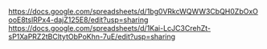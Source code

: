 https://docs.google.com/spreadsheets/d/1bg0VRkcWQWW3CbQH0ZbOxOooE8tslRPx4-dajZ125E8/edit?usp=sharing
https://docs.google.com/spreadsheets/d/1Kai-LcJC3CrehZt-sP1XaPRZ2tBCltytObPoKhn-7uE/edit?usp=sharing
